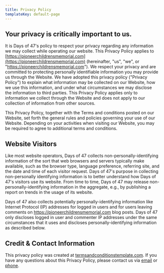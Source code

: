 ```yaml
---
title: Privacy Policy
templateKey: default-page
---
```


## Your privacy is critically important to us.

It is Days of 47's policy to respect your privacy regarding any information we may collect while operating our website. This Privacy Policy applies to [https://pioneerchildrensmemorial.com](https://pioneerchildrensmemorial.com) (hereinafter, "us", "we", or "https://pioneerchildrensmemorial.com"). We respect your privacy and are committed to protecting personally identifiable information you may provide us through the Website. We have adopted this privacy policy ("Privacy Policy") to explain what information may be collected on our Website, how we use this information, and under what circumstances we may disclose the information to third parties. This Privacy Policy applies only to information we collect through the Website and does not apply to our collection of information from other sources.

This Privacy Policy, together with the Terms and conditions posted on our Website, set forth the general rules and policies governing your use of our Website. Depending on your activities when visiting our Website, you may be required to agree to additional terms and conditions.

## Website Visitors

Like most website operators, Days of 47 collects non-personally-identifying information of the sort that web browsers and servers typically make available, such as the browser type, language preference, referring site, and the date and time of each visitor request. Days of 47's purpose in collecting non-personally identifying information is to better understand how Days of 47's visitors use its website. From time to time, Days of 47 may release non-personally-identifying information in the aggregate, e.g., by publishing a report on trends in the usage of its website.

Days of 47 also collects potentially personally-identifying information like Internet Protocol (IP) addresses for logged in users and for users leaving comments on https://pioneerchildrensmemorial.com blog posts. Days of 47 only discloses logged in user and commenter IP addresses under the same circumstances that it uses and discloses personally-identifying information as described below.

## Credit & Contact Information

This privacy policy was created at [termsandconditionstemplate.com](https://termsandconditionstemplate.com/privacy-policy-generator/ "Privacy policy template generator"). If you have any questions about this Privacy Policy, please contact us via [email](mailto:gregjames189@gmail.com) or [phone](tel:8015733180).
